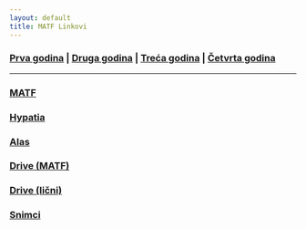 ```yaml
---
layout: default
title: MATF Linkovi
---
```


### [Prva godina](/main_pages/prva.html) | [Druga godina](/main_pages/druga.html) | [Treća godina](/main_pages/treca.html) | [Četvrta godina](/main_pages/cetvrta.html)

--- 

### [MATF](http://www.matf.bg.ac.rs)
### [Hypatia](https://hypatia.matf.bg.ac.rs:10333/StudInfo/scripts/studenti/index)
### [Alas](https://webmail.alas.matf.bg.ac.rs)
### [Drive (MATF)](https://drive.google.com/drive/folders/1YsWWL1yP12LuL-jUk0bjOKRkdDAITiCj)
### [Drive (lični)](https://drive.google.com/drive/u/0/folders/1zVVDYjevsbzj7UycDAA__aTbJwGC8___)
### [Snimci](https://snimci.drajv.org/)

